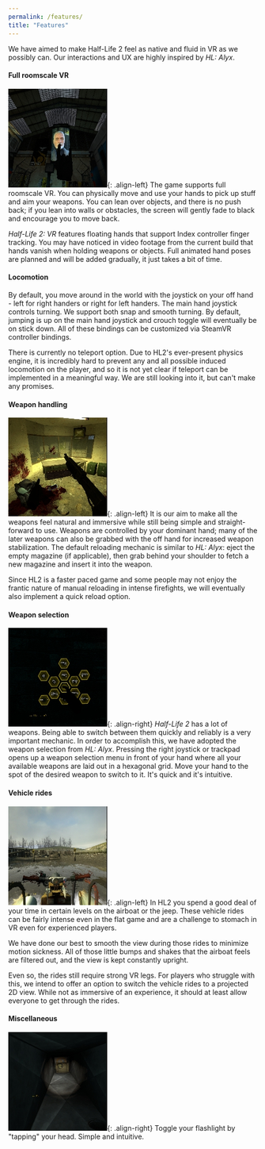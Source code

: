 ```yaml
---
permalink: /features/
title: "Features"
---
```


We have aimed to make Half-Life 2 feel as native and fluid in VR as we possibly can.
Our interactions and UX are highly inspired by *HL: Alyx*.

#### Full roomscale VR

![Roomscale](/assets/images/screenshots/roomscale_thumb.jpg){: .align-left}
The game supports full roomscale VR. You can physically move and use your hands to pick
up stuff and aim your weapons. You can lean over objects, and there is no push back;
if you lean into walls or obstacles, the screen will gently fade to black and encourage
you to move back.

*Half-Life 2: VR* features floating hands that support Index controller finger
tracking. You may have noticed in video footage from the current build that hands
vanish when holding weapons or objects. Full animated hand poses are planned and will
be added gradually, it just takes a bit of time.

#### Locomotion

By default, you move around in the world with the joystick on your off hand - left for
right handers or right for left handers. The main hand joystick controls turning. We
support both snap and smooth turning. By default, jumping is up on the main hand joystick
and crouch toggle will eventually be on stick down. All of these bindings can be
customized via SteamVR controller bindings.

There is currently no teleport option. Due to HL2's ever-present physics engine, it is
incredibly hard to prevent any and all possible induced locomotion on the player, and
so it is not yet clear if teleport can be implemented in a meaningful way. We are still
looking into it, but can't make any promises.

#### Weapon handling

![Shotgun](/assets/images/screenshots/shotgun_thumb.jpg){: .align-left}
It is our aim to make all the weapons feel natural and immersive while still being simple
and straight-forward to use. Weapons are controlled by your dominant hand; many of the
later weapons can also be grabbed with the off hand for increased weapon stabilization.
The default reloading mechanic is similar to *HL: Alyx*: eject the empty magazine (if
applicable), then grab behind your shoulder to fetch a new magazine and insert it into
the weapon.

Since HL2 is a faster paced game and some people may not enjoy the frantic nature of
manual reloading in intense firefights, we will eventually also implement a quick
reload option.

#### Weapon selection

![Weapon Selection](/assets/images/screenshots/weapon_selection_thumb.jpg){: .align-right}
*Half-Life 2* has a lot of weapons. Being able to switch between them quickly and reliably
is a very important mechanic. In order to accomplish this, we have adopted the weapon selection from *HL: Alyx*. Pressing the right joystick or trackpad opens up a weapon selection menu in front of your hand where all your available weapons are laid out in a
hexagonal grid. Move your hand to the spot of the desired weapon to switch to it. It's quick and it's intuitive.

#### Vehicle rides

![Vehicles](/assets/images/screenshots/airboat_thumb.jpg){: .align-left}
In HL2 you spend a good deal of your time in certain levels on the airboat or the jeep.
These vehicle rides can be fairly intense even in the flat game and are a challenge to
stomach in VR even for experienced players.

We have done our best to smooth the view during those rides to minimize motion sickness.
All of those little bumps and shakes that the airboat feels are filtered out, and the
view is kept constantly upright.

Even so, the rides still require strong VR legs. For players who struggle with this,
we intend to offer an option to switch the vehicle rides to a projected 2D view. While
not as immersive of an experience, it should at least allow everyone to get through
the rides.

#### Miscellaneous
![Flashlight](/assets/images/screenshots/flashlight_thumb.jpg){: .align-right}
Toggle your flashlight by "tapping" your head. Simple and intuitive.
